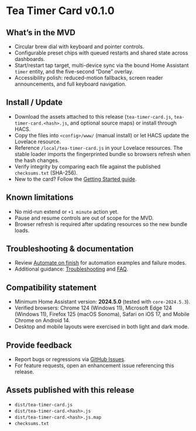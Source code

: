 # Tea Timer Card v0.1.0

## What’s in the MVD
- Circular brew dial with keyboard and pointer controls.
- Configurable preset chips with queued restarts and shared state across dashboards.
- Start/restart tap target, multi-device sync via the bound Home Assistant `timer` entity, and the five-second “Done” overlay.
- Accessibility polish: reduced-motion fallbacks, screen reader announcements, and full keyboard navigation.

## Install / Update
- Download the assets attached to this release (`tea-timer-card.js`, `tea-timer-card.<hash>.js`, and optional source maps) or install through HACS.
- Copy the files into `<config>/www/` (manual install) or let HACS update the Lovelace resource.
- Reference `/local/tea-timer-card.js` in your Lovelace resources. The stable loader imports the fingerprinted bundle so browsers refresh when the hash changes.
- Verify integrity by comparing each file against the published `checksums.txt` (SHA-256).
- New to the card? Follow the [Getting Started guide](../getting-started.md).

## Known limitations
- No mid-run extend or `+1 minute` action yet.
- Pause and resume controls are out of scope for the MVD.
- Browser refresh is required after updating resources so the new bundle loads.

## Troubleshooting & documentation
- Review [Automate on finish](../automations/finished.md) for automation examples and failure modes.
- Additional guidance: [Troubleshooting](../troubleshooting.md) and [FAQ](../faq.md).

## Compatibility statement
- Minimum Home Assistant version: **2024.5.0** (tested with `core-2024.5.3`).
- Verified browsers: Chrome 124 (Windows 11), Microsoft Edge 124 (Windows 11), Firefox 125 (macOS Sonoma), Safari on iOS 17, and Mobile Chrome on Android 14.
- Desktop and mobile layouts were exercised in both light and dark mode.

## Provide feedback
- Report bugs or regressions via [GitHub Issues](https://github.com/sharwell/ha-tea-timer/issues/new/choose).
- For feature requests, open an enhancement issue referencing this release.

## Assets published with this release
- `dist/tea-timer-card.js`
- `dist/tea-timer-card.<hash>.js`
- `dist/tea-timer-card.<hash>.js.map`
- `checksums.txt`
